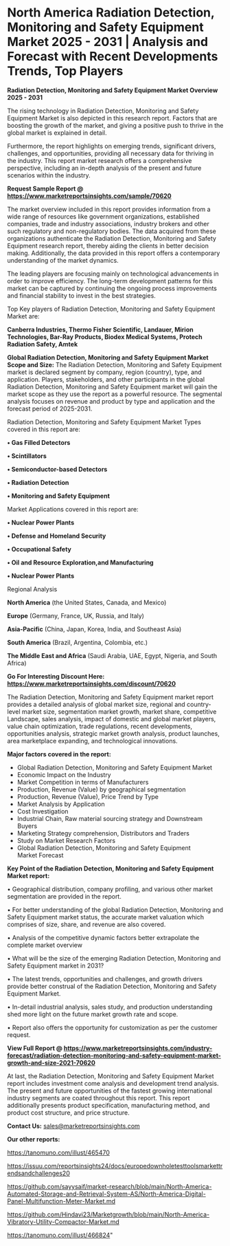 # North America Radiation Detection, Monitoring and Safety Equipment Market 2025 - 2031 | Analysis and Forecast with Recent Developments Trends, Top Players

<Strong> Radiation Detection, Monitoring and Safety Equipment Market Overview 2025 - 2031</strong>

The rising technology in Radiation Detection, Monitoring and Safety Equipment Market is also depicted in this research report. Factors that are boosting the growth of the market, and giving a positive push to thrive in the global market is explained in detail.

Furthermore, the report highlights on emerging trends, significant drivers, challenges, and opportunities, providing all necessary data for thriving in the industry. This report market research offers a comprehensive perspective, including an in-depth analysis of the present and future scenarios within the industry.

<strong>Request Sample Report @ <a href=https://www.marketreportsinsights.com/sample/70620>https://www.marketreportsinsights.com/sample/70620</a></strong>

The market overview included in this report provides information from a wide range of resources like government organizations, established companies, trade and industry associations, industry brokers and other such regulatory and non-regulatory bodies. The data acquired from these organizations authenticate the Radiation Detection, Monitoring and Safety Equipment research report, thereby aiding the clients in better decision making. Additionally, the data provided in this report offers a contemporary understanding of the market dynamics.

The leading players are focusing mainly on technological advancements in order to improve efficiency. The long-term development patterns for this market can be captured by continuing the ongoing process improvements and financial stability to invest in the best strategies.

Top Key players of Radiation Detection, Monitoring and Safety Equipment Market are:

<strong>Canberra Industries, Thermo Fisher Scientific, Landauer, Mirion Technologies, Bar-Ray Products, Biodex Medical Systems, Protech Radiation Safety, Amtek</strong>

<strong><b>Global Radiation Detection, Monitoring and Safety Equipment Market Scope and Size:</b></strong>
The Radiation Detection, Monitoring and Safety Equipment market is declared segment by company, region (country), type, and application. Players, stakeholders, and other participants in the global Radiation Detection, Monitoring and Safety Equipment market will gain the market scope as they use the report as a powerful resource. The segmental analysis focuses on revenue and product by type and application and the forecast period of 2025-2031.

Radiation Detection, Monitoring and Safety Equipment Market Types covered in this report are:

<strong>• Gas Filled Detectors

• Scintillators

• Semiconductor-based Detectors

• Radiation Detection

• Monitoring and Safety Equipment</strong>

Market Applications covered in this report are:

<strong>• Nuclear Power Plants

• Defense and Homeland Security

• Occupational Safety

• Oil and Resource Exploration,and Manufacturing

• Nuclear Power Plants</strong> 

Regional Analysis

<strong>North America</strong> (the United States, Canada, and Mexico)

<strong>Europe</strong> (Germany, France, UK, Russia, and Italy)

<strong>Asia-Pacific</strong> (China, Japan, Korea, India, and Southeast Asia)

<strong>South America</strong> (Brazil, Argentina, Colombia, etc.)

<strong>The Middle East and Africa</strong> (Saudi Arabia, UAE, Egypt, Nigeria, and South Africa)

<strong>Go For Interesting Discount Here: <a href=https://www.marketreportsinsights.com/discount/70620>https://www.marketreportsinsights.com/discount/70620</a></strong>

The Radiation Detection, Monitoring and Safety Equipment market report provides a detailed analysis of global market size, regional and country-level market size, segmentation market growth, market share, competitive Landscape, sales analysis, impact of domestic and global market players, value chain optimization, trade regulations, recent developments, opportunities analysis, strategic market growth analysis, product launches, area marketplace expanding, and technological innovations.

<strong><b>Major factors covered in the report:</b></strong>
<ul>
  <li>Global Radiation Detection, Monitoring and Safety Equipment Market </li>
  <li>Economic Impact on the Industry</li>
  <li>Market Competition in terms of Manufacturers</li>
  <li>Production, Revenue (Value) by geographical segmentation</li>
  <li>Production, Revenue (Value), Price Trend by Type</li>
  <li>Market Analysis by Application</li>
  <li>Cost Investigation</li>
  <li>Industrial Chain, Raw material sourcing strategy and Downstream Buyers</li>
  <li>Marketing Strategy comprehension, Distributors and Traders</li>
  <li>Study on Market Research Factors</li>
  <li>Global Radiation Detection, Monitoring and Safety Equipment Market Forecast</li>
</ul>

<strong><b>Key Point of the Radiation Detection, Monitoring and Safety Equipment Market report:</b></strong>

• Geographical distribution, company profiling, and various other market segmentation are provided in the report.

• For better understanding of the global Radiation Detection, Monitoring and Safety Equipment market status, the accurate market valuation which comprises of size, share, and revenue are also covered.

• Analysis of the competitive dynamic factors better extrapolate the complete market overview

• What will be the size of the emerging Radiation Detection, Monitoring and Safety Equipment market in 2031?

• The latest trends, opportunities and challenges, and growth drivers provide better construal of the Radiation Detection, Monitoring and Safety Equipment Market.

• In-detail industrial analysis, sales study, and production understanding shed more light on the future market growth rate and scope.

• Report also offers the opportunity for customization as per the customer request.

<strong><b>View Full Report @ <a href=https://www.marketreportsinsights.com/industry-forecast/radiation-detection-monitoring-and-safety-equipment-market-growth-and-size-2021-70620>https://www.marketreportsinsights.com/industry-forecast/radiation-detection-monitoring-and-safety-equipment-market-growth-and-size-2021-70620</a></b></strong>


At last, the Radiation Detection, Monitoring and Safety Equipment Market report includes investment come analysis and development trend analysis. The present and future opportunities of the fastest growing international industry segments are coated throughout this report. This report additionally presents product specification, manufacturing method, and product cost structure, and price structure.

<strong>Contact Us:</strong>
sales@marketreportsinsights.com

<strong>Our other reports:</strong>

<a href=https://tanomuno.com/illust/465470>https://tanomuno.com/illust/465470</a>

<a href=https://issuu.com/reportsinsights24/docs/europedownholetesttoolsmarkettrendsandchallenges20>https://issuu.com/reportsinsights24/docs/europedownholetesttoolsmarkettrendsandchallenges20</a>

<a href=https://github.com/sayysaif/market-research/blob/main/North-America-Automated-Storage-and-Retrieval-System-AS/North-America-Digital-Panel-Multifunction-Meter-Market.md>https://github.com/sayysaif/market-research/blob/main/North-America-Automated-Storage-and-Retrieval-System-AS/North-America-Digital-Panel-Multifunction-Meter-Market.md</a>

<a href=https://github.com/Hindavi23/Marketgrowth/blob/main/North-America-Vibratory-Utility-Compactor-Market.md>https://github.com/Hindavi23/Marketgrowth/blob/main/North-America-Vibratory-Utility-Compactor-Market.md</a>

<a href=https://tanomuno.com/illust/466824>https://tanomuno.com/illust/466824</a>"
